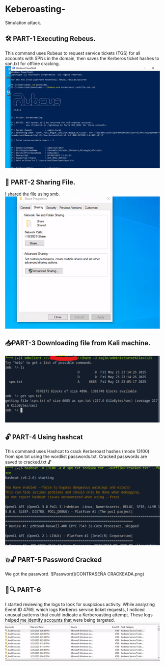 # Keberoasting-
Simulation attack. 

## 🛠 PART-1 Executing Rebeus. 
This command uses Rubeus to request service tickets (TGS) for all accounts with SPNs in the domain, then saves the Kerberos ticket hashes to spn.txt for offline cracking.
![Rebeus](Kerberoasting-PART1.png) 
## 🔗 PART-2 Sharing File. 
I shared the file using smb. 
![File-Share](PART2.SHRING-SPN.TXT.WITHLINUXMACHINE.png)
## 📥PART-3 Downloading file from Kali machine. 
![File-Get](PART3downloading-SPN.TXT-FROMKALI.png)
## 🔓 PART-4 Using hashcat
This command uses Hashcat to crack Kerberoast hashes (mode 13100) from spn.txt using the wordlist passwords.txt. Cracked passwords are saved to cracked.txt 🔓
![Hashcat](Part4-KEBEROSTING.png)
## 💥🔓 PART-5 Password Cracked 
We got the password. 
![Password](CONTRASEÑA CRACKEADA.png)
## 📄🔍 PART-6 
I started reviewing the logs  to look for suspicious activity. While analyzing Event ID 4769, which logs Kerberos service ticket requests, I noticed unusual patterns that could indicate a Kerberoasting attempt. These logs helped me identify accounts that were being targeted.
![LOGS-CHECKED](LOGS-DOMAIN-CONTROLLER.png)
